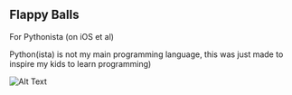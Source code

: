 ## Flappy Balls ##

For Pythonista (on iOS et al)

Python(ista) is not my main programming language, this was just made to inspire my kids to learn programming)

![Alt Text](assets/demo.gif)
